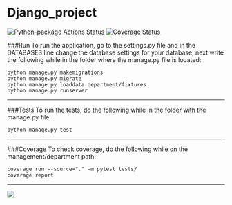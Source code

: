 # Django_project
[![Python-package Actions Status](https://github.com/akimov228aleksei/Django_project/workflows/Python-package/badge.svg?branch=prod)](https://github.com/akimov228aleksei/Django_project/actions)
[![Coverage Status](https://coveralls.io/repos/github/akimov228aleksei/Django_project/badge.svg?branch=prod)](https://coveralls.io/github/akimov228aleksei/Django_project?branch=prod)

###Run 
To run the application, go to the settings.py file and in the DATABASES line change the database settings for your database,
next write the following while in the folder where the manage.py file is located:

```
python manage.py makemigrations
python manage.py migrate
python manage.py loaddata department/fixtures   
python manage.py runserver
```
---
###Tests
To run the tests, do the following while in the folder with the manage.py file:
```
python manage.py test
```
---
###Coverage
To check coverage, do the following while on the management/department path:
```
coverage run --source="." -m pytest tests/
coverage report
```
---
![](https://s18955.pcdn.co/wp-content/uploads/2018/02/github.png)
